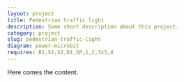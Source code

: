 ```yaml
---
layout: project
title: Pedestrian traffic light
description: Some short description about this project.
category: project
slug: pedestrian-traffic-light
diagram: power-microbit
requires: B1,S1,S2,D1,SP,1,2,3x3,4
---
```


Here comes the content.